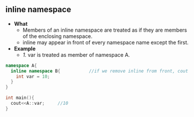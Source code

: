 ## inline namespace
- **What**
  - Members of an inline namespace are treated as if they are members of the enclosing namespace.
  - inline may appear in front of every namespace name except the first.
- **Example**
  - _1._ var is treated as member of namespace A. 
```c++
namespace A{
  inline namespace B{           //if we remove inline from front, cout will throw error
    int var = 10;
  }
}

int main(){
  cout<<A::var;     //10
}
```
